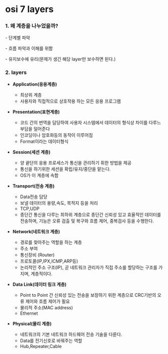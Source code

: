 # osi 7 layers

### 1.   왜 계층을 나누었을까?

\-   단계별 파악

\-   흐름 파악과 이해를 위함

\-   유지보수에 유리(문제가 생긴 해당 layer만 보수하면 된다.)

### 2. layers 

* **Application(응용계층)**
  * 최상위 계층
  * 사용자와 직접적으로 상호작용 하는 모든 응용 프로그램

* **Presentation(표현계층)**
  * 코드 간의 번역을 담당하여 사용자 시스템에서 데이터의 형식상 차이를 다루느 부담을 덜어준다
  * 인코딩이나 암호화등의 동작이 이루어짐
  * Format이라는 데이터형식
* **Session(세션 계층)**
  * 양 끝단의 응용 프로세스가 통신을 관리하기 휘한 방법을 제공
  * 통신을 하기위한 세션을 확립/유지/중단을 맡는다.
  * OS가 이 계층에 속함
* **Transport(전송 계층)**
  * Data전송 담당
  * 보낼 데이터의 용량,속도, 목적지 등을 처리
  * TCP,UDP
  * 종단간 통신을 다루는 최하위 계층으로 종단간 신뢰성 있고 효율적인 데이터를 전송하며, 기능은 오류 검출 및 복구와 흐름 제어, 중복검사 등을 수행한다.
* **Network(네트워크 계층)**
  * 경로를 찾아주는 역할을 하는 계층
  * 주소 부여
  * 통신장비 (Router)
  *  프로토콜(IP,IPX,ICMP,ARP등)
  * 논리적인 주소 구조(IP), 곧 네트워크 관리자가 직접 주소를 할당하는 구조를 가지며, 계층적이다.
* **Data Link(데이터 링크 계층)**
  * Point to Point 간 신뢰성 있는 전송을 보장하기 위한 계층으로 CRC기반의 오류 제어와 흐름 제어가 필요
  * 물리적 주소(MAC address)
  * Ethernet
* **Physical(물리 계층)**
  * 네트워크의 기본 네트워크 하드웨어 전송 기술을 다룬다.
  * Data를 전기신호로 바꿔주는 역할
  * Hub,Repeater,Cable